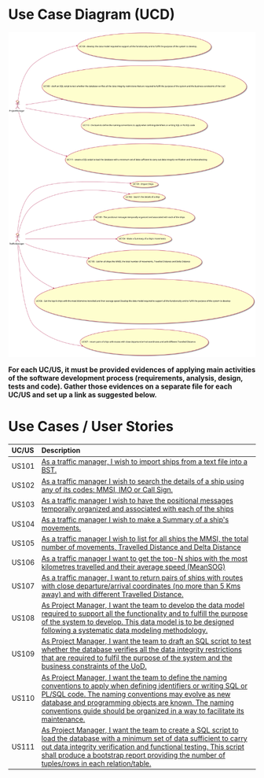 # Use Case Diagram (UCD)

![Use Case Diagram](/docs/UCD.svg)


**For each UC/US, it must be provided evidences of applying main activities of the software development process (requirements, analysis, design, tests and code). Gather those evidences on a separate file for each UC/US and set up a link as suggested below.**

# Use Cases / User Stories
| UC/US  | Description                                                               |                   
|:----|:------------------------------------------------------------------------|
| US101 | [As a traffic manager, I wish to import ships from a text file into a BST.](US101.md)   |
| US102 | [As a traffic manager I wish to search the details of a ship using any of its codes: MMSI, IMO or Call Sign.](US102.md)  |
| US103 | [As a traffic manager I wish to have the positional messages temporally organized and associated with each of the ships ](US103.md)|
| US104 | [As a traffic manager I wish to make a Summary of a ship's movements.](US104.md)|
| US105 | [As a traffic manager I wish to list for all ships the MMSI, the total number of movements, Travelled Distance and Delta Distance](US105.md)|
| US106 | [As a traffic manager I want to get the top-N ships with the most kilometres travelled and their average speed (MeanSOG)](US106.md)|
| US107 | [As a traffic manager, I want to return pairs of ships with routes with close departure/arrival coordinates (no more than 5 Kms away) and with different Travelled Distance.](US107.md)|
| US108 | [As Project Manager, I want the team to develop the data model required to support all the functionality and to fulfill the purpose of the system to develop. This data model is to be designed following a systematic data modeling methodology. ](US108.md)|
| US109 | [As Project Manager, I want the team to draft an SQL script to test whether the database verifies all the data integrity restrictions that are required to fulfil the purpose of the system and the business constraints of the UoD.](US109.md)|
| US110 | [As Project Manager, I want the team to define the naming conventions to apply when defining identifiers or writing SQL or PL/SQL code. The naming conventions may evolve as new database and programming objects are known. The naming conventions guide should be organized in a way to facilitate its maintenance.](US110.md)|
| US111 | [As Project Manager, I want the team to create a SQL script to load the database with a minimum set of data sufficient to carry out data integrity verification and functional testing. This script shall produce a bootstrap report providing the number of tuples/rows in each relation/table.](US111.md)|
